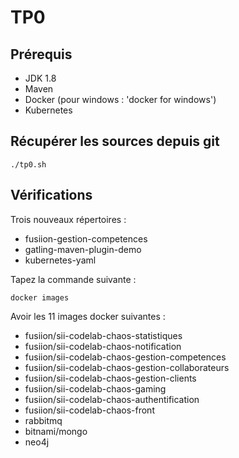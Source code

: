 # TP0

## Prérequis

* JDK 1.8
* Maven
* Docker (pour windows : 'docker for windows')
* Kubernetes

## Récupérer les sources depuis git

```shell
./tp0.sh

```

## Vérifications
Trois nouveaux répertoires :

* fusiion-gestion-competences 
* gatling-maven-plugin-demo
* kubernetes-yaml


Tapez la commande suivante : 
```shell
docker images
```
Avoir les 11 images docker suivantes :
* fusiion/sii-codelab-chaos-statistiques
* fusiion/sii-codelab-chaos-notification
* fusiion/sii-codelab-chaos-gestion-competences
* fusiion/sii-codelab-chaos-gestion-collaborateurs
* fusiion/sii-codelab-chaos-gestion-clients
* fusiion/sii-codelab-chaos-gaming
* fusiion/sii-codelab-chaos-authentification
* fusiion/sii-codelab-chaos-front
* rabbitmq
* bitnami/mongo
* neo4j